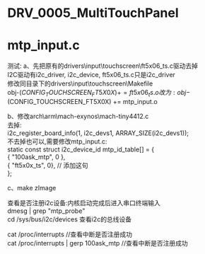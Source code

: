 # DRV_0005_MultiTouchPanel

# mtp_input.c

测试:
a、先把原有的drivers\input\touchscreen\ft5x06_ts.c驱动去掉  
   I2C驱动有i2c_driver, i2c_device, ft5x06_ts.c只是i2c_driver  
   修改同目录下的drivers\input\touchscreen\Makefile  
obj-$(CONFIG_TOUCHSCREEN_FT5X0X)                += ft5x06_ts.o  
改为:  
obj-$(CONFIG_TOUCHSCREEN_FT5X0X)                += mtp_input.o  

b、修改arch\arm\mach-exynos\mach-tiny4412.c  
   去掉:  
   i2c_register_board_info(1, i2c_devs1, ARRAY_SIZE(i2c_devs1));  
   不去掉也可以,需要修改mtp_input.c:  
   static const struct i2c_device_id mtp_id_table[] = {  
	{ "100ask_mtp", 0 },  
	{ "ft5x0x_ts", 0}, // 添加这句  
	};  
  
c、make zImage  
  
  
查看是否注册i2c设备:内核启动完成后进入串口终端输入  
dmesg | grep "mtp_probe"  
cd /sys/bus/i2c/devices  查看i2c的总线设备  
  
cat /proc/interrupts   					//查看中断是否注册成功  
cat /proc/interrupts | gerp 100ask_mtp	//查看中断是否注册成功  
